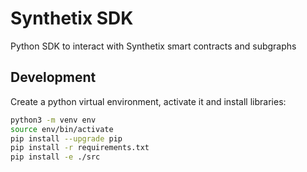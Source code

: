 # Synthetix SDK

Python SDK to interact with Synthetix smart contracts and subgraphs

## Development
Create a python virtual environment, activate it and install libraries:

```bash
python3 -m venv env
source env/bin/activate
pip install --upgrade pip
pip install -r requirements.txt
pip install -e ./src
```
